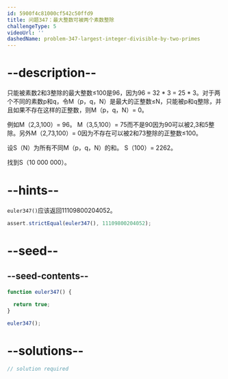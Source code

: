 ```yaml
---
id: 5900f4c81000cf542c50ffd9
title: 问题347：最大整数可被两个素数整除
challengeType: 5
videoUrl: ''
dashedName: problem-347-largest-integer-divisible-by-two-primes
---
```


# --description--

只能被素数2和3整除的最大整数≤100是96，因为96 = 32 \* 3 = 25 \* 3。对于两个不同的素数p和q，令M（p，q，N）是最大的正整数≤N，只能被p和q整除，并且如果不存在这样的正整数，则M（p，q，N）= 0。

例如M（2,3,100）= 96。 M（3,5,100）= 75而不是90因为90可以被2,3和5整除。另外M（2,73,100）= 0因为不存在可以被2和73整除的正整数≤100。

设S（N）为所有不同M（p，q，N）的和。 S（100）= 2262。

找到S（10 000 000）。

# --hints--

`euler347()`应该返回11109800204052。

```js
assert.strictEqual(euler347(), 11109800204052);
```

# --seed--

## --seed-contents--

```js
function euler347() {

  return true;
}

euler347();
```

# --solutions--

```js
// solution required
```

